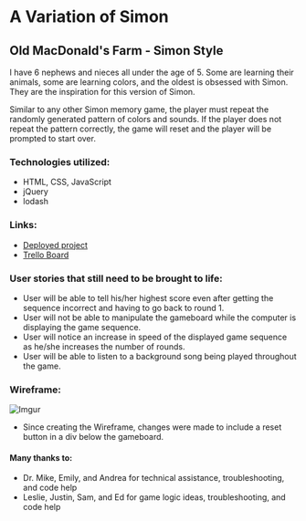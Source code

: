 # A Variation of Simon
## Old MacDonald's Farm - Simon Style

I have 6 nephews and nieces all under the age of 5.
Some are learning their animals, some are learning colors, and the oldest is obsessed with Simon.
They are the inspiration for this version of Simon.

Similar to any other Simon memory game, the player must repeat the randomly generated pattern of colors and sounds.
If the player does not repeat the pattern correctly, the game will reset and the player will be prompted to start over.



### Technologies utilized:

 * HTML, CSS, JavaScript
 * jQuery
 * lodash

### Links:

* [Deployed project](http://joshua-lovell-project1.bitballoon.com/)
* [Trello Board](https://trello.com/b/ftcYgEGh/ga-wdi-project-1#)

### User stories that still need to be brought to life:

  * User will be able to tell his/her highest score even after getting the sequence incorrect and having to go back to round 1.
  * User will not be able to manipulate the gameboard while the computer is displaying the game sequence.
  * User will notice an increase in speed of the displayed game sequence as he/she increases the number of rounds.
  * User will be able to listen to a background song being played throughout the game.


### Wireframe:

![Imgur](http://i.imgur.com/c9Z8PdD.png)

  * Since creating the Wireframe, changes were made to include a reset button in a div below the gameboard.

#### Many thanks to:

  * Dr. Mike, Emily, and Andrea for technical assistance, troubleshooting, and code help
  * Leslie, Justin, Sam, and Ed for game logic ideas, troubleshooting, and code help

